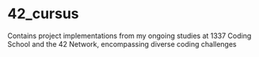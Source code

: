 # 42_cursus
Contains project implementations from my ongoing studies at 1337 Coding School and the 42 Network, encompassing diverse coding challenges 
